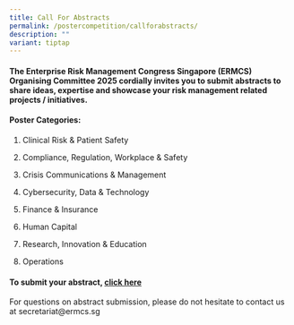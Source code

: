 ```yaml
---
title: Call For Abstracts
permalink: /postercompetition/callforabstracts/
description: ""
variant: tiptap
---
```

<h4>The Enterprise Risk Management Congress Singapore (ERMCS) Organising Committee 2025 cordially invites you to submit abstracts to share ideas, expertise and showcase your risk management related projects / initiatives.</h4>
<h4><strong>Poster Categories:</strong></h4>
<ol data-tight="true" class="tight">
<li>
<p>Clinical Risk &amp; Patient Safety</p>
</li>
<li>
<p>Compliance, Regulation, Workplace &amp; Safety</p>
</li>
<li>
<p>Crisis Communications &amp; Management</p>
</li>
<li>
<p>Cybersecurity, Data &amp; Technology</p>
</li>
<li>
<p>Finance &amp; Insurance</p>
</li>
<li>
<p>Human Capital</p>
</li>
<li>
<p>Research, Innovation &amp; Education</p>
</li>
<li>
<p>Operations</p>
</li>
</ol>
<p></p>
<h4>To submit your abstract, <a href="https://for.sg/ermcs-abstract" rel="noopener noreferrer nofollow" target="_blank">click here</a></h4>
<p>For questions on abstract submission, please do not hesitate to contact
us at secretariat@ermcs.sg</p>
<p></p>